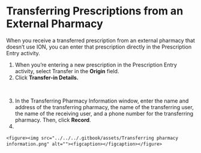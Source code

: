 # Transferring Prescriptions from an External Pharmacy

When you receive a transferred prescription from an external pharmacy that doesn’t use ION, you can enter that prescription directly in the Prescription Entry activity.

1. When you’re entering a new prescription in the Prescription Entry activity, select Transfer in the **Origin** field.&#x20;
2. Click **Transfer-in Details.**

<figure><img src="https://lh7-rt.googleusercontent.com/docsz/AD_4nXej_7z5XOkxF_RHM8t0ypq73swF2DCS1MRvFpnSv4ChHs2cnxjldqcYmu48f0Taefvo4fmoDnZKXOoE1XvFLredCLJEqTPG9J2rfvx-GpLXJ4PAZP5wnd8YPqEpLae6b26l7gYqFQ?key=Mwg-J6pWl6poZIgsxn2fk5-D" alt=""><figcaption></figcaption></figure>

3. In the Transferring Pharmacy Information window, enter the name and address of the transferring pharmacy, the name of the transferring user, the name of the receiving user, and a phone number for the transferring pharmacy. Then, click **Record**.&#x20;
4.

    <figure><img src="../../../.gitbook/assets/Transferring pharmacy information.png" alt=""><figcaption></figcaption></figure>
